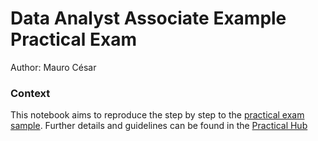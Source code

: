 # Data Analyst Associate Example Practical Exam
Author: Mauro César

### Context
This notebook aims to reproduce the step by step to the [practical exam sample](https://s3.amazonaws.com/talent-assets.datacamp.com/Associate+DS+Case+Study+-+Coffee+Shops+-+Sample.pdf). 
Further details and guidelines can be found in the [Practical Hub](https://app.datacamp.com/certification/resource-center/practical-hub)
